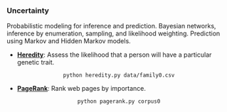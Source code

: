 ### Uncertainty

Probabilistic modeling for inference and prediction. Bayesian networks, inference by enumeration, sampling, and likelihood weighting. Prediction using Markov and Hidden Markov models. 

- [**Heredity**](heredity): Assess the likelihood that a person will have a particular genetic trait.  
<p align="center">
<code>python heredity.py data/family0.csv</code>
</p>

- [**PageRank**](pagerank): Rank web pages by importance.
<p align="center">
<code>python pagerank.py corpus0</code>
</p>
